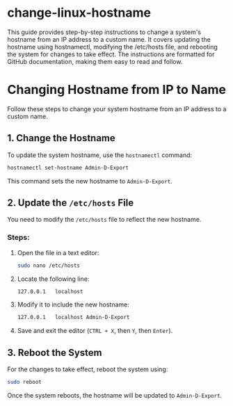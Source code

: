 # change-linux-hostname
This guide provides step-by-step instructions to change a system's hostname from an IP address to a custom name. It covers updating the hostname using hostnamectl, modifying the /etc/hosts file, and rebooting the system for changes to take effect. The instructions are formatted for GitHub documentation, making them easy to read and follow.
# Changing Hostname from IP to Name

Follow these steps to change your system hostname from an IP address to a custom name.

## 1. Change the Hostname  
To update the system hostname, use the `hostnamectl` command:  

```sh
hostnamectl set-hostname Admin-D-Export
```
This command sets the new hostname to `Admin-D-Export`.

## 2. Update the `/etc/hosts` File  
You need to modify the `/etc/hosts` file to reflect the new hostname.  

### Steps:  
1. Open the file in a text editor:  

   ```sh
   sudo nano /etc/hosts
   ```
2. Locate the following line:  

   ```sh
   127.0.0.1   localhost
   ```
3. Modify it to include the new hostname:  

   ```sh
   127.0.0.1   localhost Admin-D-Export
   ```
4. Save and exit the editor (`CTRL + X`, then `Y`, then `Enter`).

## 3. Reboot the System  
For the changes to take effect, reboot the system using:  

```sh
sudo reboot
```
Once the system reboots, the hostname will be updated to `Admin-D-Export`.
